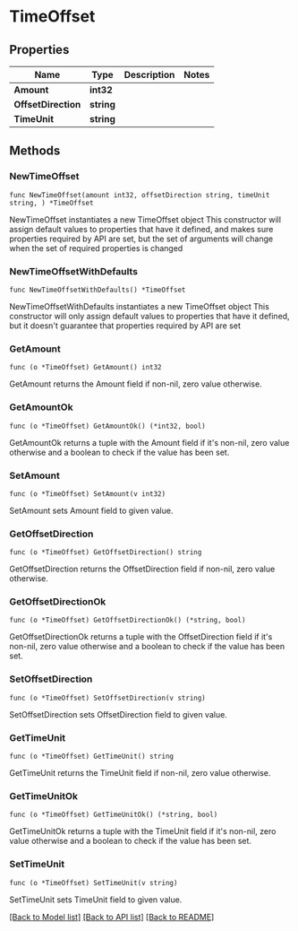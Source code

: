 # TimeOffset

## Properties

Name | Type | Description | Notes
------------ | ------------- | ------------- | -------------
**Amount** | **int32** |  | 
**OffsetDirection** | **string** |  | 
**TimeUnit** | **string** |  | 

## Methods

### NewTimeOffset

`func NewTimeOffset(amount int32, offsetDirection string, timeUnit string, ) *TimeOffset`

NewTimeOffset instantiates a new TimeOffset object
This constructor will assign default values to properties that have it defined,
and makes sure properties required by API are set, but the set of arguments
will change when the set of required properties is changed

### NewTimeOffsetWithDefaults

`func NewTimeOffsetWithDefaults() *TimeOffset`

NewTimeOffsetWithDefaults instantiates a new TimeOffset object
This constructor will only assign default values to properties that have it defined,
but it doesn't guarantee that properties required by API are set

### GetAmount

`func (o *TimeOffset) GetAmount() int32`

GetAmount returns the Amount field if non-nil, zero value otherwise.

### GetAmountOk

`func (o *TimeOffset) GetAmountOk() (*int32, bool)`

GetAmountOk returns a tuple with the Amount field if it's non-nil, zero value otherwise
and a boolean to check if the value has been set.

### SetAmount

`func (o *TimeOffset) SetAmount(v int32)`

SetAmount sets Amount field to given value.


### GetOffsetDirection

`func (o *TimeOffset) GetOffsetDirection() string`

GetOffsetDirection returns the OffsetDirection field if non-nil, zero value otherwise.

### GetOffsetDirectionOk

`func (o *TimeOffset) GetOffsetDirectionOk() (*string, bool)`

GetOffsetDirectionOk returns a tuple with the OffsetDirection field if it's non-nil, zero value otherwise
and a boolean to check if the value has been set.

### SetOffsetDirection

`func (o *TimeOffset) SetOffsetDirection(v string)`

SetOffsetDirection sets OffsetDirection field to given value.


### GetTimeUnit

`func (o *TimeOffset) GetTimeUnit() string`

GetTimeUnit returns the TimeUnit field if non-nil, zero value otherwise.

### GetTimeUnitOk

`func (o *TimeOffset) GetTimeUnitOk() (*string, bool)`

GetTimeUnitOk returns a tuple with the TimeUnit field if it's non-nil, zero value otherwise
and a boolean to check if the value has been set.

### SetTimeUnit

`func (o *TimeOffset) SetTimeUnit(v string)`

SetTimeUnit sets TimeUnit field to given value.



[[Back to Model list]](../README.md#documentation-for-models) [[Back to API list]](../README.md#documentation-for-api-endpoints) [[Back to README]](../README.md)


